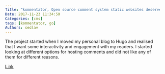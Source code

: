```yaml
---
Title: "kommentator, Open source comment system static websites deserve!"
Date: 2017-11-23 11:34:50
Categories: [cms]
tags: [kommentator, go]
Authors: sedlav
---
```


The project started when I moved my personal blog to Hugo and realised that I want some interactivity and engagement with my readers. I started looking at different options for hosting comments and did not like any of them for different reasons.

[Link](https://github.com/kenota/kommentator)
